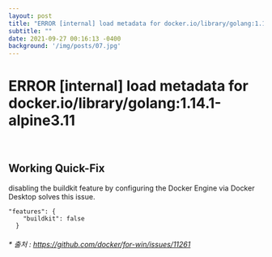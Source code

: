 ```yaml
---
layout: post
title: "ERROR [internal] load metadata for docker.io/library/golang:1.14.1-alpine3.11"
subtitle: ""
date: 2021-09-27 00:16:13 -0400
background: '/img/posts/07.jpg'
---
```

# ERROR [internal] load metadata for docker.io/library/golang:1.14.1-alpine3.11
<br>

## Working Quick-Fix

disabling the buildkit feature by configuring the Docker Engine via Docker Desktop solves this issue.
```
"features": {
    "buildkit": false
  }

```

###### * 출처 : <https://github.com/docker/for-win/issues/11261>
